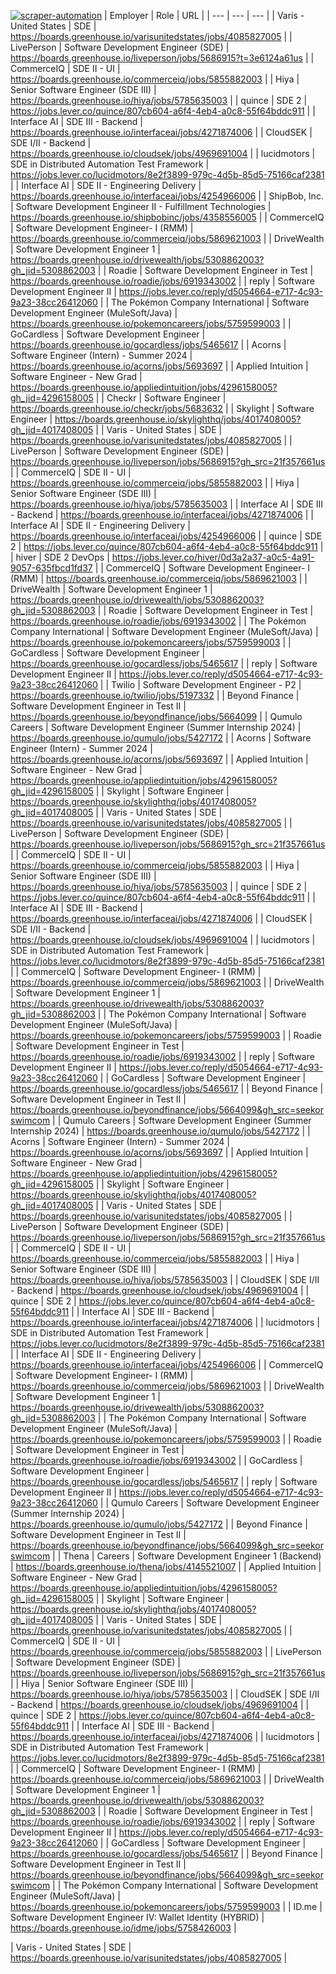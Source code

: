 [![scraper-automation](https://github.com/azad-ali786/Job_Openings/actions/workflows/scraper-automation.yml/badge.svg)](https://github.com/azad-ali786/Job_Openings/actions/workflows/scraper-automation.yml)
| Employer | Role | URL |
| --- | --- | --- |
| Varis - United States | SDE | https://boards.greenhouse.io/varisunitedstates/jobs/4085827005 |
| LivePerson | Software Development Engineer (SDE) | https://boards.greenhouse.io/liveperson/jobs/5686915?t=3e6124a61us |
| CommerceIQ | SDE II - UI | https://boards.greenhouse.io/commerceiq/jobs/5855882003 |
| Hiya | Senior Software Engineer (SDE III) | https://boards.greenhouse.io/hiya/jobs/5785635003 |
| quince | SDE 2 | https://jobs.lever.co/quince/807cb604-a6f4-4eb4-a0c8-55f64bddc911 |
| Interface AI | SDE III - Backend | https://boards.greenhouse.io/interfaceai/jobs/4271874006 |
| CloudSEK | SDE I/II - Backend | https://boards.greenhouse.io/cloudsek/jobs/4969691004 |
| lucidmotors | SDE in Distributed Automation Test Framework | https://jobs.lever.co/lucidmotors/8e2f3899-979c-4d5b-85d5-75166caf2381 |
| Interface AI | SDE II - Engineering Delivery | https://boards.greenhouse.io/interfaceai/jobs/4254966006 |
| ShipBob, Inc. | Software Development Engineer II - Fulfillment Technologies | https://boards.greenhouse.io/shipbobinc/jobs/4358556005 |
| CommerceIQ | Software Development Engineer- I (RMM) | https://boards.greenhouse.io/commerceiq/jobs/5869621003 |
| DriveWealth | Software Development Engineer 1 | https://boards.greenhouse.io/drivewealth/jobs/5308862003?gh_jid=5308862003 |
| Roadie | Software Development Engineer in Test | https://boards.greenhouse.io/roadie/jobs/6919343002 |
| reply | Software Development Engineer II | https://jobs.lever.co/reply/d5054664-e717-4c93-9a23-38cc26412060 |
| The Pokémon Company International | Software Development Engineer (MuleSoft/Java) | https://boards.greenhouse.io/pokemoncareers/jobs/5759599003 |
| GoCardless | Software Development Engineer | https://boards.greenhouse.io/gocardless/jobs/5465617 |
| Acorns | Software Engineer (Intern) - Summer 2024 | https://boards.greenhouse.io/acorns/jobs/5693697 |
| Applied Intuition | Software Engineer - New Grad | https://boards.greenhouse.io/appliedintuition/jobs/4296158005?gh_jid=4296158005 |
| Checkr | Software Engineer | https://boards.greenhouse.io/checkr/jobs/5683632 |
| Skylight | Software Engineer | https://boards.greenhouse.io/skylighthq/jobs/4017408005?gh_jid=4017408005 |
| Varis - United States | SDE | https://boards.greenhouse.io/varisunitedstates/jobs/4085827005 |
| LivePerson | Software Development Engineer (SDE) | https://boards.greenhouse.io/liveperson/jobs/5686915?gh_src=21f357661us |
| CommerceIQ | SDE II - UI | https://boards.greenhouse.io/commerceiq/jobs/5855882003 |
| Hiya | Senior Software Engineer (SDE III) | https://boards.greenhouse.io/hiya/jobs/5785635003 |
| Interface AI | SDE III - Backend | https://boards.greenhouse.io/interfaceai/jobs/4271874006 |
| Interface AI | SDE II - Engineering Delivery | https://boards.greenhouse.io/interfaceai/jobs/4254966006 |
| quince | SDE 2 | https://jobs.lever.co/quince/807cb604-a6f4-4eb4-a0c8-55f64bddc911 |
| hiver | SDE 2 DevOps | https://jobs.lever.co/hiver/0d3a2a37-a0c5-4a91-9057-635fbcd1fd37 |
| CommerceIQ | Software Development Engineer- I (RMM) | https://boards.greenhouse.io/commerceiq/jobs/5869621003 |
| DriveWealth | Software Development Engineer 1 | https://boards.greenhouse.io/drivewealth/jobs/5308862003?gh_jid=5308862003 |
| Roadie | Software Development Engineer in Test | https://boards.greenhouse.io/roadie/jobs/6919343002 |
| The Pokémon Company International | Software Development Engineer (MuleSoft/Java) | https://boards.greenhouse.io/pokemoncareers/jobs/5759599003 |
| GoCardless | Software Development Engineer | https://boards.greenhouse.io/gocardless/jobs/5465617 |
| reply | Software Development Engineer II | https://jobs.lever.co/reply/d5054664-e717-4c93-9a23-38cc26412060 |
| Twilio | Software Development Engineer - P2 | https://boards.greenhouse.io/twilio/jobs/5197332 |
| Beyond Finance | Software Development Engineer in Test II | https://boards.greenhouse.io/beyondfinance/jobs/5664099 |
| Qumulo Careers | Software Development Engineer (Summer Internship 2024) | https://boards.greenhouse.io/qumulo/jobs/5427172 |
| Acorns | Software Engineer (Intern) - Summer 2024 | https://boards.greenhouse.io/acorns/jobs/5693697 |
| Applied Intuition | Software Engineer - New Grad | https://boards.greenhouse.io/appliedintuition/jobs/4296158005?gh_jid=4296158005 |
| Skylight | Software Engineer | https://boards.greenhouse.io/skylighthq/jobs/4017408005?gh_jid=4017408005 |
| Varis - United States | SDE | https://boards.greenhouse.io/varisunitedstates/jobs/4085827005 |
| LivePerson | Software Development Engineer (SDE) | https://boards.greenhouse.io/liveperson/jobs/5686915?gh_src=21f357661us |
| CommerceIQ | SDE II - UI | https://boards.greenhouse.io/commerceiq/jobs/5855882003 |
| Hiya | Senior Software Engineer (SDE III) | https://boards.greenhouse.io/hiya/jobs/5785635003 |
| quince | SDE 2 | https://jobs.lever.co/quince/807cb604-a6f4-4eb4-a0c8-55f64bddc911 |
| Interface AI | SDE III - Backend | https://boards.greenhouse.io/interfaceai/jobs/4271874006 |
| CloudSEK | SDE I/II - Backend | https://boards.greenhouse.io/cloudsek/jobs/4969691004 |
| lucidmotors | SDE in Distributed Automation Test Framework | https://jobs.lever.co/lucidmotors/8e2f3899-979c-4d5b-85d5-75166caf2381 |
| CommerceIQ | Software Development Engineer- I (RMM) | https://boards.greenhouse.io/commerceiq/jobs/5869621003 |
| DriveWealth | Software Development Engineer 1 | https://boards.greenhouse.io/drivewealth/jobs/5308862003?gh_jid=5308862003 |
| The Pokémon Company International | Software Development Engineer (MuleSoft/Java) | https://boards.greenhouse.io/pokemoncareers/jobs/5759599003 |
| Roadie | Software Development Engineer in Test | https://boards.greenhouse.io/roadie/jobs/6919343002 |
| reply | Software Development Engineer II | https://jobs.lever.co/reply/d5054664-e717-4c93-9a23-38cc26412060 |
| GoCardless | Software Development Engineer | https://boards.greenhouse.io/gocardless/jobs/5465617 |
| Beyond Finance | Software Development Engineer in Test II | https://boards.greenhouse.io/beyondfinance/jobs/5664099&gh_src=seekorswimcom |
| Qumulo Careers | Software Development Engineer (Summer Internship 2024) | https://boards.greenhouse.io/qumulo/jobs/5427172 |
| Acorns | Software Engineer (Intern) - Summer 2024 | https://boards.greenhouse.io/acorns/jobs/5693697 |
| Applied Intuition | Software Engineer - New Grad | https://boards.greenhouse.io/appliedintuition/jobs/4296158005?gh_jid=4296158005 |
| Skylight | Software Engineer | https://boards.greenhouse.io/skylighthq/jobs/4017408005?gh_jid=4017408005 |
| Varis - United States | SDE | https://boards.greenhouse.io/varisunitedstates/jobs/4085827005 |
| LivePerson | Software Development Engineer (SDE) | https://boards.greenhouse.io/liveperson/jobs/5686915?gh_src=21f357661us |
| CommerceIQ | SDE II - UI | https://boards.greenhouse.io/commerceiq/jobs/5855882003 |
| Hiya | Senior Software Engineer (SDE III) | https://boards.greenhouse.io/hiya/jobs/5785635003 |
| CloudSEK | SDE I/II - Backend | https://boards.greenhouse.io/cloudsek/jobs/4969691004 |
| quince | SDE 2 | https://jobs.lever.co/quince/807cb604-a6f4-4eb4-a0c8-55f64bddc911 |
| Interface AI | SDE III - Backend | https://boards.greenhouse.io/interfaceai/jobs/4271874006 |
| lucidmotors | SDE in Distributed Automation Test Framework | https://jobs.lever.co/lucidmotors/8e2f3899-979c-4d5b-85d5-75166caf2381 |
| Interface AI | SDE II - Engineering Delivery | https://boards.greenhouse.io/interfaceai/jobs/4254966006 |
| CommerceIQ | Software Development Engineer- I (RMM) | https://boards.greenhouse.io/commerceiq/jobs/5869621003 |
| DriveWealth | Software Development Engineer 1 | https://boards.greenhouse.io/drivewealth/jobs/5308862003?gh_jid=5308862003 |
| The Pokémon Company International | Software Development Engineer (MuleSoft/Java) | https://boards.greenhouse.io/pokemoncareers/jobs/5759599003 |
| Roadie | Software Development Engineer in Test | https://boards.greenhouse.io/roadie/jobs/6919343002 |
| GoCardless | Software Development Engineer | https://boards.greenhouse.io/gocardless/jobs/5465617 |
| reply | Software Development Engineer II | https://jobs.lever.co/reply/d5054664-e717-4c93-9a23-38cc26412060 |
| Qumulo Careers | Software Development Engineer (Summer Internship 2024) | https://boards.greenhouse.io/qumulo/jobs/5427172 |
| Beyond Finance | Software Development Engineer in Test II | https://boards.greenhouse.io/beyondfinance/jobs/5664099&gh_src=seekorswimcom |
| Thena | Careers | Software Development Engineer 1 (Backend) | https://boards.greenhouse.io/thena/jobs/4145521007 |
| Applied Intuition | Software Engineer - New Grad | https://boards.greenhouse.io/appliedintuition/jobs/4296158005?gh_jid=4296158005 |
| Skylight | Software Engineer | https://boards.greenhouse.io/skylighthq/jobs/4017408005?gh_jid=4017408005 |
| Varis - United States | SDE | https://boards.greenhouse.io/varisunitedstates/jobs/4085827005 |
| CommerceIQ | SDE II - UI | https://boards.greenhouse.io/commerceiq/jobs/5855882003 |
| LivePerson | Software Development Engineer (SDE) | https://boards.greenhouse.io/liveperson/jobs/5686915?gh_src=21f357661us |
| Hiya | Senior Software Engineer (SDE III) | https://boards.greenhouse.io/hiya/jobs/5785635003 |
| CloudSEK | SDE I/II - Backend | https://boards.greenhouse.io/cloudsek/jobs/4969691004 |
| quince | SDE 2 | https://jobs.lever.co/quince/807cb604-a6f4-4eb4-a0c8-55f64bddc911 |
| Interface AI | SDE III - Backend | https://boards.greenhouse.io/interfaceai/jobs/4271874006 |
| lucidmotors | SDE in Distributed Automation Test Framework | https://jobs.lever.co/lucidmotors/8e2f3899-979c-4d5b-85d5-75166caf2381 |
| CommerceIQ | Software Development Engineer- I (RMM) | https://boards.greenhouse.io/commerceiq/jobs/5869621003 |
| DriveWealth | Software Development Engineer 1 | https://boards.greenhouse.io/drivewealth/jobs/5308862003?gh_jid=5308862003 |
| Roadie | Software Development Engineer in Test | https://boards.greenhouse.io/roadie/jobs/6919343002 |
| reply | Software Development Engineer II | https://jobs.lever.co/reply/d5054664-e717-4c93-9a23-38cc26412060 |
| GoCardless | Software Development Engineer | https://boards.greenhouse.io/gocardless/jobs/5465617 |
| Beyond Finance | Software Development Engineer in Test II | https://boards.greenhouse.io/beyondfinance/jobs/5664099&gh_src=seekorswimcom |
| The Pokémon Company International | Software Development Engineer (MuleSoft/Java) | https://boards.greenhouse.io/pokemoncareers/jobs/5759599003 |
| ID.me | Software Development Engineer IV: Wallet Identity (HYBRID) | https://boards.greenhouse.io/idme/jobs/5758426003 |

| Varis - United States | SDE | https://boards.greenhouse.io/varisunitedstates/jobs/4085827005 |